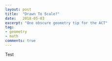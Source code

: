 ```yaml
---
layout: post
title:  "Drawn To Scale?"
date:   2018-05-03
excerpt: "One obscure geometry tip for the ACT"
tag:
- geometry
- math
comments: true
---
```


Test
